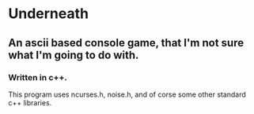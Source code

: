 Underneath
==========

An ascii based console game, that I'm not sure what I'm going to do with.
-------------------------------------------------------------------------

### Written in c++.

This program uses ncurses.h, noise.h, and of corse some other standard c++ libraries.
